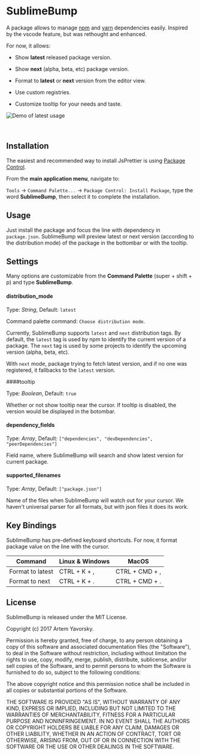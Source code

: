 SublimeBump
=============

A package allows to manage [npm](https://npmjs.com) and [yarn](https://yarnpkg.com) dependencies easily.
Inspired by the vscode feature, but was rethought and enhanced.

For now, it allows:

- Show **latest** released package version.

- Show **next** (alpha, beta, etc) package version.

- Format to **latest** or **next** version from the editor view.

- Use custom registries.

- Customize tooltip for your needs and taste.


![Demo of latest usage](https://raw.githubusercontent.com/yavorsky/SublimeBump/master/img/next-demo.png)

  ​
## Installation

The easiest and recommended way to install JsPrettier is using [Package Control](https://packagecontrol.io/packages/JsPrettier).

From the **main application menu**, navigate to:

`Tools` -> `Command Palette...` -> `Package Control: Install Package`, type the word **SublimeBump**, then select it to complete the installation.


## Usage

Just install the package and focus the line with dependency in `package.json`. SublimeBump will preview latest or next version (according to the distribution mode) of the package in the bottombar or with the tooltip.


## Settings

Many options are customizable from the **Command Palette** (super + shift + p) and type **SublimeBump**.

#### distribution_mode

Type: *String*, Default: `latest`

Command palette command: `Choose distribution mode`.

Currently, SublimeBump supports `latest` and `next` distribution tags. By default, the `latest` tag is used by npm to identify the current version of a package. The `next` tag is used by some projects to identify the upcoming version (alpha, beta, etc). 

With `next` mode, package trying to fetch latest version, and if no one was registered, it fallbacks to the `latest` version.


####tooltip

Type: *Boolean*, Default: `true`

Whether or not show tooltip near the cursor. If tooltip is disabled, the version would be displayed in the botombar.


#### dependency_fields

Type: *Array*, Default: `["dependencies", "devDependencies", "peerDependencies"]`

Field name, where SublimeBump will search and show latest version for current package.


#### supported_filenames

Type: *Array*, Default: `["package.json"]`

Name of the files when SublimeBump will watch out for your cursor. We haven't universal parser for all formats, but with json files it does its work.


## Key Bindings

SublimeBump has pre-defined keyboard shortcuts. For now, it format package value on the line with the cursor.

| Command          | Linux & Windows | MacOS          |
| ---------------- | --------------- | -------------- |
| Format to latest | CTRL + K + ,    | CTRL + CMD + , |
| Format to next   | CTRL + K + .    | CTRL + CMD + . |


## License

SublimeBump is released under the MIT License.

Copyright (c) 2017 Artem Yavorsky.

Permission is hereby granted, free of charge, to any person obtaining a copy of this software and associated documentation files (the "Software"), to deal in the Software without restriction, including without limitation the rights to use, copy, modify, merge, publish, distribute, sublicense, and/or sell copies of the Software, and to permit persons to whom the Software is furnished to do so, subject to the following conditions:

The above copyright notice and this permission notice shall be included in all copies or substantial portions of the Software.

THE SOFTWARE IS PROVIDED "AS IS", WITHOUT WARRANTY OF ANY KIND, EXPRESS OR IMPLIED, INCLUDING BUT NOT LIMITED TO THE WARRANTIES OF MERCHANTABILITY, FITNESS FOR A PARTICULAR PURPOSE AND NONINFRINGEMENT. IN NO EVENT SHALL THE AUTHORS OR COPYRIGHT HOLDERS BE LIABLE FOR ANY CLAIM, DAMAGES OR OTHER LIABILITY, WHETHER IN AN ACTION OF CONTRACT, TORT OR OTHERWISE, ARISING FROM, OUT OF OR IN CONNECTION WITH THE SOFTWARE OR THE USE OR OTHER DEALINGS IN THE SOFTWARE.
